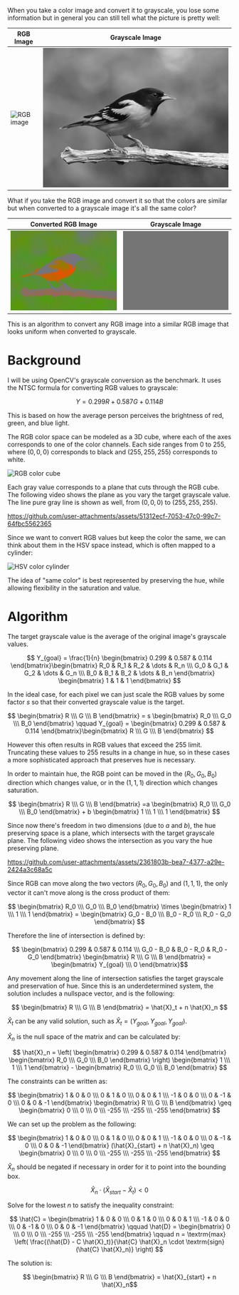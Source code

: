 When you take a color image and convert it to grayscale, you lose some information but in general you can still tell what the picture is pretty well:

| RGB Image                                        | Grayscale Image                                     |
|--------------------------------------------------|-----------------------------------------------------|
| ![RGB image](imgs/image-rgb.png?raw=true "RGB Image") | ![Gray image](imgs/image-gray.png?raw=true "Gray Image") |

What if you take the RGB image and convert it so that the colors are similar but when converted to a grayscale image it's all the same color?

| Converted RGB Image                                                      | Grayscale Image                                         |
|--------------------------------------------------------------------------|---------------------------------------------------------|
| ![Converted RGB image](imgs/converted-rgb.png?raw=true "Converted RGB Image") | ![Gray image](imgs/converted-gray.png?raw=true "Gray Image") |

This is an algorithm to convert any RGB image into a similar RGB image that looks uniform when converted to grayscale.

# Background

I will be using OpenCV's grayscale conversion as the benchmark. It uses the NTSC formula for converting RGB values to grayscale:

$$ Y = 0.299 R + 0.587 G + 0.114 B $$

This is based on how the average person perceives the brightness of red, green, and blue light.

The RGB color space can be modeled as a 3D cube, where each of the axes corresponds to one of the color channels. Each side ranges from 0 to 255, where $(0,0,0)$ corresponds to black and $(255, 255, 255)$ corresponds to white.

![RGB color cube](https://upload.wikimedia.org/wikipedia/commons/thumb/a/af/RGB_color_solid_cube.png/1920px-RGB_color_solid_cube.png)

Each gray value corresponds to a plane that cuts through the RGB cube. The following video shows the plane as you vary the target grayscale value. The line pure gray line is shown as well, from $(0,0,0)$ to $(255, 255, 255)$.

https://github.com/user-attachments/assets/51312ecf-7053-47c0-99c7-64fbc5562365

Since we want to convert RGB values but keep the color the same, we can think about them in the HSV space instead, which is often mapped to a cylinder:

![HSV color cylinder](https://upload.wikimedia.org/wikipedia/commons/3/33/HSV_color_solid_cylinder_saturation_gray.png)

The idea of "same color" is best represented by preserving the hue, while allowing flexibility in the saturation and value.

# Algorithm

The target grayscale value is the average of the original image's grayscale values.

$$ Y_{goal} = \frac{1}{n} \begin{bmatrix} 0.299 & 0.587 & 0.114 \end{bmatrix}\begin{bmatrix} R_0 & R_1 & R_2 & \dots & R_n \\\ G_0 & G_1 & G_2 & \dots & G_n  \\\ B_0 & B_1 & B_2 & \dots & B_n  \end{bmatrix} \begin{bmatrix} 1 & 1 & 1 \end{bmatrix} $$

In the ideal case, for each pixel we can just scale the RGB values by some factor $s$ so that their converted grayscale value is the target.

$$ \begin{bmatrix} R \\\ G \\\ B \end{bmatrix} = s \begin{bmatrix} R_0 \\\ G_0 \\\ B_0 \end{bmatrix} \qquad Y_{goal} = \begin{bmatrix} 0.299 & 0.587 & 0.114 \end{bmatrix}\begin{bmatrix} R \\\ G \\\ B \end{bmatrix} $$

However this often results in RGB values that exceed the 255 limit. Truncating these values to 255 results in a change in hue, so in these cases a more sophisticated approach that preserves hue is necessary.

In order to maintain hue, the RGB point can be moved in the $(R_0, G_0, B_0)$ direction which changes value, or in the $(1, 1, 1)$ direction which changes saturation.

$$ \begin{bmatrix} R \\\ G \\\ B \end{bmatrix} =a \begin{bmatrix} R_0 \\\ G_0 \\\ B_0 \end{bmatrix} + b \begin{bmatrix} 1 \\\ 1 \\\ 1 \end{bmatrix} $$

Since now there's freedom in two dimensions (due to $a$ and $b$), the hue preserving space is a plane, which intersects with the target grayscale plane. The following video shows the intersection as you vary the hue preserving plane.

https://github.com/user-attachments/assets/2361803b-bea7-4377-a29e-2424a3c68a5c

Since RGB can move along the two vectors $(R_0, G_0, B_0)$ and $(1, 1, 1)$, the only vector it can't move along is the cross product of them:

$$ \begin{bmatrix} R_0 \\\ G_0 \\\ B_0 \end{bmatrix} \times \begin{bmatrix} 1 \\\ 1 \\\ 1 \end{bmatrix} = \begin{bmatrix} G_0 - B_0 \\\ B_0 - R_0 \\\ R_0 - G_0 \end{bmatrix} $$

Therefore the line of intersection is defined by:

$$ \begin{bmatrix} 0.299 & 0.587 & 0.114 \\\ G_0 - B_0 & B_0 - R_0 & R_0 - G_0 \end{bmatrix} \begin{bmatrix} R \\\ G \\\ B \end{bmatrix} = \begin{bmatrix} Y_{goal} \\\ 0 \end{bmatrix}$$

Any movement along the line of intersection satisfies the target grayscale and preservation of hue. Since this is an underdetermined system, the solution includes a nullspace vector, and is the following:

$$ \begin{bmatrix} R \\\ G \\\ B \end{bmatrix} = \hat{X}_t + n \hat{X}_n $$

$` \hat{X}_t `$ can be any valid solution, such as $` \hat{X}_t = (Y_{goal}, Y_{goal}, Y_{goal}) `$.

$` \hat{X}_n `$ is the null space of the matrix and can be calculated by:

$$ \hat{X}_n = \left( \begin{bmatrix} 0.299 & 0.587 & 0.114 \end{bmatrix} \begin{bmatrix} R_0 \\\ G_0 \\\ B_0 \end{bmatrix} \right) \begin{bmatrix} 1 \\\ 1 \\\ 1 \end{bmatrix} - \begin{bmatrix} R_0 \\\ G_0 \\\ B_0 \end{bmatrix} $$

The constraints can be written as:

$$ \begin{bmatrix} 1 & 0 & 0 \\\ 0 & 1 & 0 \\\ 0 & 0 & 1 \\\ -1 & 0 & 0 \\\ 0 & -1 & 0 \\\ 0 & 0 & -1 \end{bmatrix} \begin{bmatrix} R \\\ G \\\ B \end{bmatrix} \geq \begin{bmatrix} 0 \\\ 0 \\\ 0 \\\ -255 \\\ -255 \\\ -255 \end{bmatrix} $$

We can set up the problem as the following:

$$ \begin{bmatrix} 1 & 0 & 0 \\\ 0 & 1 & 0 \\\ 0 & 0 & 1 \\\ -1 & 0 & 0 \\\ 0 & -1 & 0 \\\ 0 & 0 & -1 \end{bmatrix} (\hat{X}_{start} + n \hat{X}_n) \geq \begin{bmatrix} 0 \\\ 0 \\\ 0 \\\ -255 \\\ -255 \\\ -255 \end{bmatrix} $$

$` \hat{X}_n `$ should be negated if necessary in order for it to point into the bounding box.

```math
\hat{X}_n \cdot \left( \hat{X}_{start} - \hat{X}_t \right) < 0
```

Solve for the lowest $n$ to satisfy the inequality constraint:

$$ \hat{C} = \begin{bmatrix} 1 & 0 & 0 \\\ 0 & 1 & 0 \\\ 0 & 0 & 1 \\\ -1 & 0 & 0 \\\ 0 & -1 & 0 \\\ 0 & 0 & -1 \end{bmatrix} \qquad \hat{D} = \begin{bmatrix} 0 \\\ 0 \\\ 0 \\\ -255 \\\ -255 \\\ -255 \end{bmatrix} \qquad n = \textrm{max} \left( \frac{(\hat{D} - C \hat{X}_t)}{\hat{C} \hat{X}_n \cdot \textrm{sign}(\hat{C} \hat{X}_n)} \right) $$

The solution is:

$$ \begin{bmatrix} R \\\ G \\\ B \end{bmatrix} = \hat{X}_{start} + n \hat{X}_n$$
